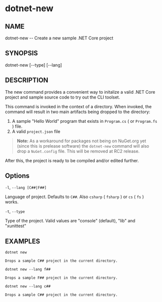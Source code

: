 dotnet-new
==========

## NAME
dotnet-new -- Create a new sample .NET Core project

## SYNOPSIS
dotnet-new [--type] [--lang]

## DESCRIPTION
The new command provides a convenient way to initalize a valid .NET Core project and sample source code to try out the CLI toolset. 

This command is invoked in the context of a directory. When invoked, the command will result in two main artifacts being dropped to the directory: 

1. A sample "Hello World" program that exists in `Program.cs` ( or `Program.fs` ) file.
2. A valid `project.json` file

> **Note:** As a workaround for packages not being on NuGet.org yet (since this is prelease software) the `dotnet-new`
> command will also drop a `NuGet.config` file. This will be removed at RC2 release. 

After this, the project is ready to be compiled and/or edited further. 

## Options

`-l`, `--lang [C##|F##]`

Language of project. Defaults to `C##`. Also `csharp` ( `fsharp` ) or `cs` ( `fs` ) works.

`-t`, `--type`

Type of the project. Valid values are "console" (default), "lib" and "xunittest"

## EXAMPLES

`dotnet new`
    
    Drops a sample C## project in the current directory.

`dotnet new --lang f##`
    
    Drops a sample F## project in the current directory.

`dotnet new --lang c##`
    
    Drops a sample C## project in the current directory.


